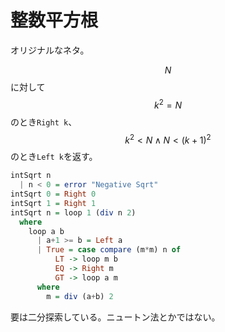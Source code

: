 # 整数平方根

オリジナルなネタ。

$$N$$に対して$$k^2=N$$のとき`Right k`、 $$k^2 < N \land N < (k+1)^2$$のとき`Left k`を返す。

```haskell
intSqrt n
  | n < 0 = error "Negative Sqrt"
intSqrt 0 = Right 0
intSqrt 1 = Right 1
intSqrt n = loop 1 (div n 2)
  where
    loop a b
      | a+1 >= b = Left a
      | True = case compare (m*m) n of
          LT -> loop m b
          EQ -> Right m
          GT -> loop a m
      where
        m = div (a+b) 2
```

要は二分探索している。ニュートン法とかではない。

